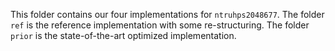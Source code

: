 
This folder contains our four implementations for ``ntruhps2048677``.
The folder ``ref`` is the reference implementation with some re-structuring.
The folder ``prior`` is the state-of-the-art optimized implementation.
